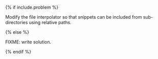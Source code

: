 {% if include.problem %}

Modify the file interpolator so that snippets can be included from sub-directories using relative paths.

{% else %}

FIXME: write solution.

{% endif %}
